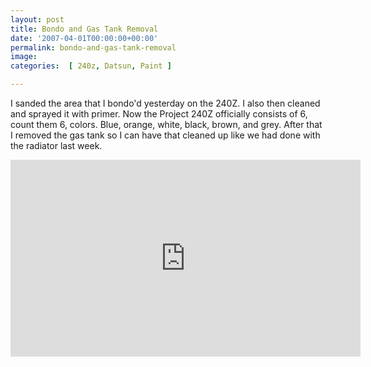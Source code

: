 ```yaml
---
layout: post
title: Bondo and Gas Tank Removal
date: '2007-04-01T00:00:00+00:00'
permalink: bondo-and-gas-tank-removal
image: 
categories:  [ 240z, Datsun, Paint ]

---
```

I sanded the area that I bondo'd yesterday on the 240Z. I also then cleaned and sprayed it with primer. Now the Project 240Z officially consists of 6, count them 6, colors. Blue, orange, white, black, brown, and grey. After that I removed the gas tank so I can have that cleaned up like we had done with the radiator last week.    

<iframe width="560" height="315" src="https://www.youtube.com/embed/7nKCMSlfkio?si=bdroXkE5Pfq50OL8" title="YouTube video player" frameborder="0" allow="accelerometer; autoplay; clipboard-write; encrypted-media; gyroscope; picture-in-picture; web-share" referrerpolicy="strict-origin-when-cross-origin" allowfullscreen></iframe>

